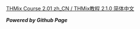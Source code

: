 [THMix Course 2.01 zh_CN / THMix教程 2.1.0 简体中文](https://zhaoym233.github.io/thmixCourse)

***Powered by Github Page***
